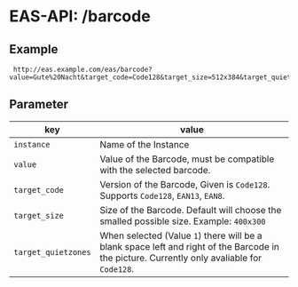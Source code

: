 #  EAS-API: /barcode

##  Example

~~~
 http://eas.example.com/eas/barcode?value=Gute%20Nacht&target_code=Code128&target_size=512x384&target_quietzones=1&instance=example
~~~


##  Parameter


|key|value|
|---|---|
|`instance`          |Name of the Instance|
|`value`             |Value of the Barcode, must be compatible with the selected barcode.|
|`target_code`       |Version of the Barcode, Given is `Code128`. Supports `Code128`, `EAN13`, `EAN8`.|
|`target_size`       |Size of the Barcode. Default will choose the smalled possible size. Example: `400x300`|
|`target_quietzones` |When selected (Value `1`) there will be a blank space left and right of the Barcode in the picture. Currently only avaliable for `Code128`.|

 
